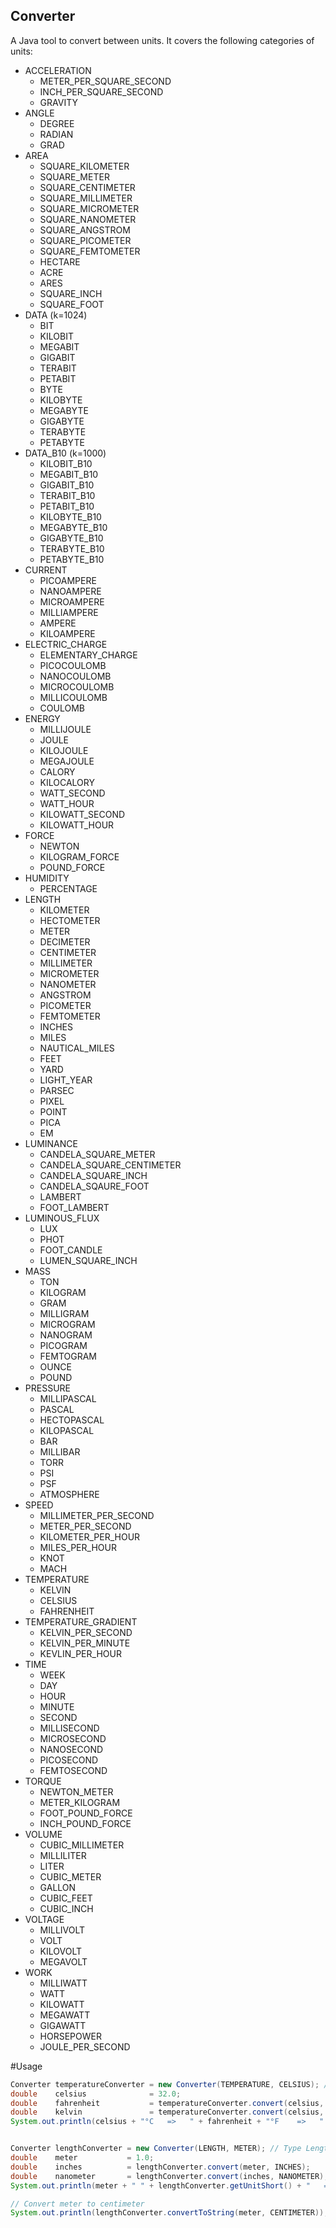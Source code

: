 ## Converter
A Java tool to convert between units. It covers the following categories of units:
 - ACCELERATION
   - METER_PER_SQUARE_SECOND
   - INCH_PER_SQUARE_SECOND
   - GRAVITY
 - ANGLE
   - DEGREE
   - RADIAN
   - GRAD
 - AREA
   - SQUARE_KILOMETER
   - SQUARE_METER
   - SQUARE_CENTIMETER
   - SQUARE_MILLIMETER
   - SQUARE_MICROMETER
   - SQUARE_NANOMETER
   - SQUARE_ANGSTROM
   - SQUARE_PICOMETER
   - SQUARE_FEMTOMETER
   - HECTARE
   - ACRE
   - ARES
   - SQUARE_INCH
   - SQUARE_FOOT
 - DATA (k=1024)
   - BIT
   - KILOBIT
   - MEGABIT
   - GIGABIT
   - TERABIT
   - PETABIT
   - BYTE
   - KILOBYTE
   - MEGABYTE
   - GIGABYTE
   - TERABYTE
   - PETABYTE
 - DATA_B10 (k=1000)
   - KILOBIT_B10
   - MEGABIT_B10
   - GIGABIT_B10
   - TERABIT_B10
   - PETABIT_B10
   - KILOBYTE_B10
   - MEGABYTE_B10
   - GIGABYTE_B10
   - TERABYTE_B10
   - PETABYTE_B10
 - CURRENT
   - PICOAMPERE
   - NANOAMPERE
   - MICROAMPERE
   - MILLIAMPERE
   - AMPERE
   - KILOAMPERE
 - ELECTRIC_CHARGE
   - ELEMENTARY_CHARGE
   - PICOCOULOMB
   - NANOCOULOMB
   - MICROCOULOMB
   - MILLICOULOMB
   - COULOMB
 - ENERGY
   - MILLIJOULE
   - JOULE
   - KILOJOULE
   - MEGAJOULE
   - CALORY
   - KILOCALORY
   - WATT_SECOND
   - WATT_HOUR
   - KILOWATT_SECOND
   - KILOWATT_HOUR
 - FORCE
   - NEWTON
   - KILOGRAM_FORCE
   - POUND_FORCE
 - HUMIDITY
   - PERCENTAGE
 - LENGTH
   - KILOMETER
   - HECTOMETER
   - METER
   - DECIMETER
   - CENTIMETER
   - MILLIMETER
   - MICROMETER
   - NANOMETER
   - ANGSTROM
   - PICOMETER
   - FEMTOMETER
   - INCHES
   - MILES
   - NAUTICAL_MILES
   - FEET
   - YARD
   - LIGHT_YEAR
   - PARSEC
   - PIXEL
   - POINT
   - PICA
   - EM
 - LUMINANCE
   - CANDELA_SQUARE_METER
   - CANDELA_SQUARE_CENTIMETER
   - CANDELA_SQUARE_INCH
   - CANDELA_SQAURE_FOOT
   - LAMBERT
   - FOOT_LAMBERT
 - LUMINOUS_FLUX
   - LUX
   - PHOT
   - FOOT_CANDLE
   - LUMEN_SQUARE_INCH
 - MASS
   - TON
   - KILOGRAM
   - GRAM
   - MILLIGRAM
   - MICROGRAM
   - NANOGRAM
   - PICOGRAM
   - FEMTOGRAM
   - OUNCE
   - POUND
 - PRESSURE
   - MILLIPASCAL
   - PASCAL
   - HECTOPASCAL
   - KILOPASCAL
   - BAR
   - MILLIBAR
   - TORR
   - PSI
   - PSF
   - ATMOSPHERE
 - SPEED
   - MILLIMETER_PER_SECOND
   - METER_PER_SECOND
   - KILOMETER_PER_HOUR
   - MILES_PER_HOUR
   - KNOT
   - MACH
 - TEMPERATURE
   - KELVIN
   - CELSIUS
   - FAHRENHEIT
 - TEMPERATURE_GRADIENT
   - KELVIN_PER_SECOND
   - KELVIN_PER_MINUTE
   - KEVLIN_PER_HOUR
 - TIME
   - WEEK
   - DAY
   - HOUR
   - MINUTE
   - SECOND
   - MILLISECOND
   - MICROSECOND
   - NANOSECOND
   - PICOSECOND
   - FEMTOSECOND
 - TORQUE
   - NEWTON_METER
   - METER_KILOGRAM
   - FOOT_POUND_FORCE
   - INCH_POUND_FORCE
 - VOLUME
   - CUBIC_MILLIMETER
   - MILLILITER
   - LITER
   - CUBIC_METER
   - GALLON
   - CUBIC_FEET
   - CUBIC_INCH
 - VOLTAGE
   - MILLIVOLT
   - VOLT
   - KILOVOLT
   - MEGAVOLT
 - WORK
   - MILLIWATT
   - WATT
   - KILOWATT
   - MEGAWATT
   - GIGAWATT
   - HORSEPOWER
   - JOULE_PER_SECOND

 #Usage

 ```Java
 Converter temperatureConverter = new Converter(TEMPERATURE, CELSIUS); // Type Temperature with BaseUnit Celsius
 double    celsius              = 32.0;
 double    fahrenheit           = temperatureConverter.convert(celsius, FAHRENHEIT);
 double    kelvin               = temperatureConverter.convert(celsius, KELVIN);
 System.out.println(celsius + "°C   =>   " + fahrenheit + "°F    =>   " + kelvin + "°K");


 Converter lengthConverter = new Converter(LENGTH, METER); // Type Length with BaseUnit Meter
 double    meter           = 1.0;
 double    inches          = lengthConverter.convert(meter, INCHES);
 double    nanometer       = lengthConverter.convert(inches, NANOMETER);
 System.out.println(meter + " " + lengthConverter.getUnitShort() + "   =>   " + inches + " in   =>   " + nanometer + " nm");

 // Convert meter to centimeter
 System.out.println(lengthConverter.convertToString(meter, CENTIMETER));

 ```
